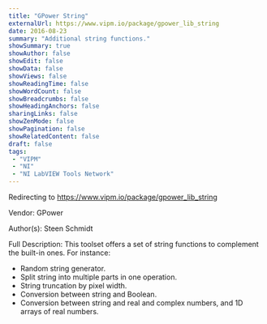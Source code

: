 ```yaml
---
title: "GPower String"
externalUrl: https://www.vipm.io/package/gpower_lib_string
date: 2016-08-23
summary: "Additional string functions."
showSummary: true
showAuthor: false
showEdit: false
showData: false
showViews: false
showReadingTime: false
showWordCount: false
showBreadcrumbs: false
showHeadingAnchors: false
sharingLinks: false
showZenMode: false
showPagination: false
showRelatedContent: false
draft: false
tags:
 - "VIPM"
 - "NI"
 - "NI LabVIEW Tools Network"
---
```


Redirecting to https://www.vipm.io/package/gpower_lib_string

Vendor: GPower

Author(s): Steen Schmidt
 
Full Description:
This toolset offers a set of string functions to complement the built-in ones. For instance:

- Random string generator.
- Split string into multiple parts in one operation.
- String truncation by pixel width.
- Conversion between string and Boolean.
- Conversion between string and real and complex numbers, and 1D arrays of real numbers.